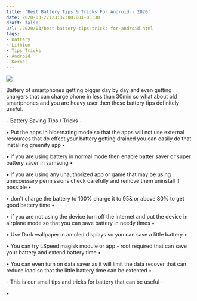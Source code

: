 ```yaml
---
title: 'Best Battery Tips & Tricks For Android - 2020'
date: 2020-03-27T23:37:00.001+05:30
draft: false
url: /2020/03/best-battery-tips-tricks-for-android.html
tags: 
- Battery
- Lithium
- Tips_Tricks
- Android
- Kernel
---
```


  

[![](https://lh3.googleusercontent.com/-YtrGiIzYlac/XoIeRVRLvfI/AAAAAAAABTI/NI1Krc-0G243mMDcgFLV2xp_-BTKpNdsACLcBGAsYHQ/s1600/IMG_20200111_105332_780-02-24.jpeg)](https://lh3.googleusercontent.com/-YtrGiIzYlac/XoIeRVRLvfI/AAAAAAAABTI/NI1Krc-0G243mMDcgFLV2xp_-BTKpNdsACLcBGAsYHQ/s1600/IMG_20200111_105332_780-02-24.jpeg)

  

Battery of smartphones getting bigger day by day and even getting chargers that can charge phone in less than 30min so what about old smartphones and you are heavy user then these battery tips definitely useful.

  

\- Battery Saving Tips / Tricks -

  

• Put the apps in hibernating mode so that the apps will not use external resources that do effect your battery getting drained you can easily do that installing greenify app •

  

• if you are using battery in normal mode then enable batter saver or super battery saver in samsung •

  

• if you are using any unauthorized app or game that may be using uneccessary permissions check carefully and remove them uninstall if possible •

  

• don't charge the battery to 100% charge it to 95& or above 80% to get good battery time • 

  

• if you are not using the device turn off the internet and put the device in airplane mode so that you can save battery in needy times • 

  

• Use Dark wallpaper in amoled displays so you can save a little battery • 

  

• You can try LSpeed magisk module or app - root required that can save your battery and extend battery time • 

  

• You can even turn on data saver as it will limit the data recover that can reduce load so that the little battery time can be extented • 

  

\- This is our small tips and tricks for battery that can be useful - 

  

•